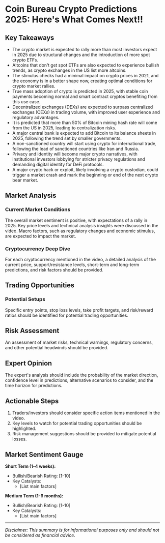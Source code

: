 # Coin Bureau Crypto Predictions 2025: Here's What Comes Next!!

## Key Takeaways
- The crypto market is expected to rally more than most investors expect in 2025 due to structural changes and the introduction of more spot crypto ETFs.
- Altcoins that don't get spot ETFs are also expected to experience bullish trends, as crypto exchanges in the US list more altcoins.
- The stimulus checks had a minimal impact on crypto prices in 2021, and the economy is in a better shape now, creating optimal conditions for crypto market rallies.
- True mass adoption of crypto is predicted in 2025, with stable coin payments becoming normal and smart contract cryptos benefiting from this use case.
- Decentralized exchanges (DEXs) are expected to surpass centralized exchanges (CEXs) in trading volume, with improved user experience and regulatory advantages.
- It is predicted that more than 50% of Bitcoin mining hash rate will come from the US in 2025, leading to centralization risks.
- A major central bank is expected to add Bitcoin to its balance sheets in 2025, following the trend set by smaller governments.
- A non-sanctioned country will start using crypto for international trade, following the lead of sanctioned countries like Iran and Russia.
- Privacy and identity will become major crypto narratives, with institutional investors lobbying for stricter privacy regulations and demanding digital identity for DeFi protocols.
- A major crypto hack or exploit, likely involving a crypto custodian, could trigger a market crash and mark the beginning or end of the next crypto bear market.

## Market Analysis
### Current Market Conditions
The overall market sentiment is positive, with expectations of a rally in 2025. Key price levels and technical analysis insights were discussed in the video. Macro factors, such as regulatory changes and economic stimulus, are expected to impact the market.

### Cryptocurrency Deep Dive
For each cryptocurrency mentioned in the video, a detailed analysis of the current price, support/resistance levels, short-term and long-term predictions, and risk factors should be provided.

## Trading Opportunities
### Potential Setups
Specific entry points, stop loss levels, take profit targets, and risk/reward ratios should be identified for potential trading opportunities.

## Risk Assessment
An assessment of market risks, technical warnings, regulatory concerns, and other potential headwinds should be provided.

## Expert Opinion
The expert's analysis should include the probability of the market direction, confidence level in predictions, alternative scenarios to consider, and the time horizon for predictions.

## Actionable Steps
1. Traders/investors should consider specific action items mentioned in the video.
2. Key levels to watch for potential trading opportunities should be highlighted.
3. Risk management suggestions should be provided to mitigate potential losses.

## Market Sentiment Gauge
**Short Term (1-4 weeks):**
- Bullish/Bearish Rating: [1-10]
- Key Catalysts:
  - [List main factors]

**Medium Term (1-6 months):**
- Bullish/Bearish Rating: [1-10]
- Key Catalysts:
  - [List main factors]

---
*Disclaimer: This summary is for informational purposes only and should not be considered as financial advice.*
